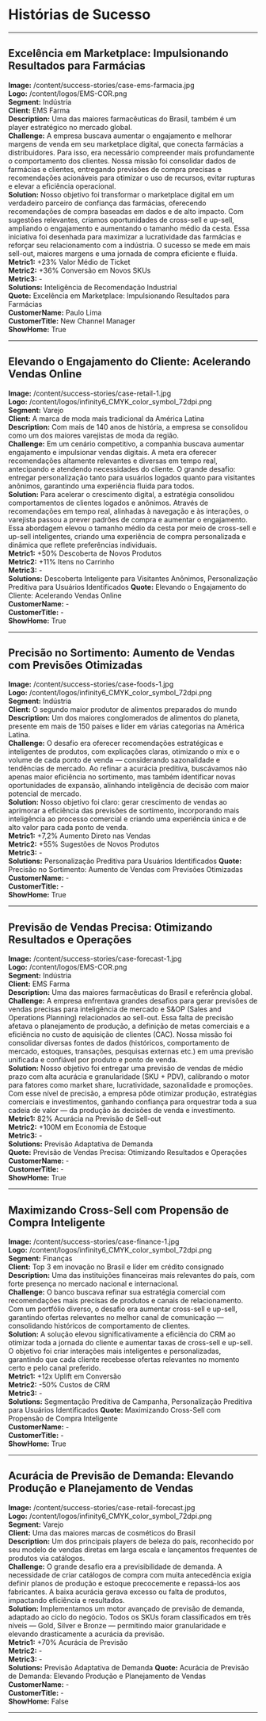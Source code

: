 # Histórias de Sucesso

---

## Excelência em Marketplace: Impulsionando Resultados para Farmácias
**Image:** /content/success-stories/case-ems-farmacia.jpg  
**Logo:** /content/logos/EMS-COR.png  
**Segment:** Indústria  
**Client:** EMS Farma  
**Description:** Uma das maiores farmacêuticas do Brasil, também é um player estratégico no mercado global.  
**Challenge:** A empresa buscava aumentar o engajamento e melhorar margens de venda em seu marketplace digital, que conecta farmácias a distribuidores. Para isso, era necessário compreender mais profundamente o comportamento dos clientes. Nossa missão foi consolidar dados de farmácias e clientes, entregando previsões de compra precisas e recomendações acionáveis para otimizar o uso de recursos, evitar rupturas e elevar a eficiência operacional.  
**Solution:** Nosso objetivo foi transformar o marketplace digital em um verdadeiro parceiro de confiança das farmácias, oferecendo recomendações de compra baseadas em dados e de alto impacto. Com sugestões relevantes, criamos oportunidades de cross-sell e up-sell, ampliando o engajamento e aumentando o tamanho médio da cesta. Essa iniciativa foi desenhada para maximizar a lucratividade das farmácias e reforçar seu relacionamento com a indústria. O sucesso se mede em mais sell-out, maiores margens e uma jornada de compra eficiente e fluida.  
**Metric1:** +23% Valor Médio de Ticket  
**Metric2:** +36% Conversão em Novos SKUs  
**Metric3:** -  
**Solutions:** Inteligência de Recomendação Industrial  
**Quote:** Excelência em Marketplace: Impulsionando Resultados para Farmácias  
**CustomerName:** Paulo Lima  
**CustomerTitle:** New Channel Manager  
**ShowHome:** True

---

## Elevando o Engajamento do Cliente: Acelerando Vendas Online
**Image:** /content/success-stories/case-retail-1.jpg  
**Logo:** /content/logos/infinity6_CMYK_color_symbol_72dpi.png  
**Segment:** Varejo  
**Client:** A marca de moda mais tradicional da América Latina  
**Description:** Com mais de 140 anos de história, a empresa se consolidou como um dos maiores varejistas de moda da região.  
**Challenge:** Em um cenário competitivo, a companhia buscava aumentar engajamento e impulsionar vendas digitais. A meta era oferecer recomendações altamente relevantes e diversas em tempo real, antecipando e atendendo necessidades do cliente. O grande desafio: entregar personalização tanto para usuários logados quanto para visitantes anônimos, garantindo uma experiência fluida para todos.  
**Solution:** Para acelerar o crescimento digital, a estratégia consolidou comportamentos de clientes logados e anônimos. Através de recomendações em tempo real, alinhadas à navegação e às interações, o varejista passou a prever padrões de compra e aumentar o engajamento.  
Essa abordagem elevou o tamanho médio da cesta por meio de cross-sell e up-sell inteligentes, criando uma experiência de compra personalizada e dinâmica que reflete preferências individuais.  
**Metric1:** +50% Descoberta de Novos Produtos  
**Metric2:** +11% Itens no Carrinho  
**Metric3:** -  
**Solutions:** Descoberta Inteligente para Visitantes Anônimos, Personalização Preditiva para Usuários Identificados 
**Quote:** Elevando o Engajamento do Cliente: Acelerando Vendas Online  
**CustomerName:** -  
**CustomerTitle:** -  
**ShowHome:** True

---

## Precisão no Sortimento: Aumento de Vendas com Previsões Otimizadas
**Image:** /content/success-stories/case-foods-1.jpg  
**Logo:** /content/logos/infinity6_CMYK_color_symbol_72dpi.png  
**Segment:** Indústria  
**Client:** O segundo maior produtor de alimentos preparados do mundo  
**Description:** Um dos maiores conglomerados de alimentos do planeta, presente em mais de 150 países e líder em várias categorias na América Latina.  
**Challenge:** O desafio era oferecer recomendações estratégicas e inteligentes de produtos, com explicações claras, otimizando o mix e o volume de cada ponto de venda — considerando sazonalidade e tendências de mercado. Ao refinar a acurácia preditiva, buscávamos não apenas maior eficiência no sortimento, mas também identificar novas oportunidades de expansão, alinhando inteligência de decisão com maior potencial de mercado.  
**Solution:** Nosso objetivo foi claro: gerar crescimento de vendas ao aprimorar a eficiência das previsões de sortimento, incorporando mais inteligência ao processo comercial e criando uma experiência única e de alto valor para cada ponto de venda.  
**Metric1:** +7,2% Aumento Direto nas Vendas  
**Metric2:** +55% Sugestões de Novos Produtos  
**Metric3:** -  
**Solutions:** Personalização Preditiva para Usuários Identificados
**Quote:** Precisão no Sortimento: Aumento de Vendas com Previsões Otimizadas  
**CustomerName:** -  
**CustomerTitle:** -  
**ShowHome:** True

---

## Previsão de Vendas Precisa: Otimizando Resultados e Operações
**Image:** /content/success-stories/case-forecast-1.jpg  
**Logo:** /content/logos/EMS-COR.png  
**Segment:** Indústria  
**Client:** EMS Farma  
**Description:** Uma das maiores farmacêuticas do Brasil e referência global.  
**Challenge:** A empresa enfrentava grandes desafios para gerar previsões de vendas precisas para inteligência de mercado e S&OP (Sales and Operations Planning) relacionados ao sell-out. Essa falta de precisão afetava o planejamento de produção, a definição de metas comerciais e a eficiência no custo de aquisição de clientes (CAC). Nossa missão foi consolidar diversas fontes de dados (históricos, comportamento de mercado, estoques, transações, pesquisas externas etc.) em uma previsão unificada e confiável por produto e ponto de venda.  
**Solution:** Nosso objetivo foi entregar uma previsão de vendas de médio prazo com alta acurácia e granularidade (SKU + PDV), calibrando o motor para fatores como market share, lucratividade, sazonalidade e promoções. Com esse nível de precisão, a empresa pôde otimizar produção, estratégias comerciais e investimentos, ganhando confiança para orquestrar toda a sua cadeia de valor — da produção às decisões de venda e investimento.  
**Metric1:** 82% Acurácia na Previsão de Sell-out  
**Metric2:** +100M em Economia de Estoque  
**Metric3:** -  
**Solutions:** Previsão Adaptativa de Demanda  
**Quote:** Previsão de Vendas Precisa: Otimizando Resultados e Operações  
**CustomerName:** -  
**CustomerTitle:** -  
**ShowHome:** True

---

## Maximizando Cross-Sell com Propensão de Compra Inteligente
**Image:** /content/success-stories/case-finance-1.jpg  
**Logo:** /content/logos/infinity6_CMYK_color_symbol_72dpi.png  
**Segment:** Finanças  
**Client:** Top 3 em inovação no Brasil e líder em crédito consignado  
**Description:** Uma das instituições financeiras mais relevantes do país, com forte presença no mercado nacional e internacional.  
**Challenge:** O banco buscava refinar sua estratégia comercial com recomendações mais precisas de produtos e canais de relacionamento. Com um portfólio diverso, o desafio era aumentar cross-sell e up-sell, garantindo ofertas relevantes no melhor canal de comunicação — consolidando históricos de comportamento de clientes.  
**Solution:** A solução elevou significativamente a eficiência do CRM ao otimizar toda a jornada do cliente e aumentar taxas de cross-sell e up-sell. O objetivo foi criar interações mais inteligentes e personalizadas, garantindo que cada cliente recebesse ofertas relevantes no momento certo e pelo canal preferido.  
**Metric1:** +12x Uplift em Conversão  
**Metric2:** -50% Custos de CRM  
**Metric3:** -  
**Solutions:** Segmentação Preditiva de Campanha, Personalização Preditiva para Usuários Identificados 
**Quote:** Maximizando Cross-Sell com Propensão de Compra Inteligente  
**CustomerName:** -  
**CustomerTitle:** -  
**ShowHome:** True

---

## Acurácia de Previsão de Demanda: Elevando Produção e Planejamento de Vendas
**Image:** /content/success-stories/case-retail-forecast.jpg  
**Logo:** /content/logos/infinity6_CMYK_color_symbol_72dpi.png  
**Segment:** Varejo  
**Client:** Uma das maiores marcas de cosméticos do Brasil  
**Description:** Um dos principais players de beleza do país, reconhecido por seu modelo de vendas diretas em larga escala e lançamentos frequentes de produtos via catálogos.  
**Challenge:** O grande desafio era a previsibilidade de demanda. A necessidade de criar catálogos de compra com muita antecedência exigia definir planos de produção e estoque precocemente e repassá-los aos fabricantes. A baixa acurácia gerava excesso ou falta de produtos, impactando eficiência e resultados.  
**Solution:** Implementamos um motor avançado de previsão de demanda, adaptado ao ciclo do negócio. Todos os SKUs foram classificados em três níveis — Gold, Silver e Bronze — permitindo maior granularidade e elevando drasticamente a acurácia da previsão.  
**Metric1:** +70% Acurácia de Previsão  
**Metric2:** -  
**Metric3:** -  
**Solutions:** Previsão Adaptativa de Demanda 
**Quote:** Acurácia de Previsão de Demanda: Elevando Produção e Planejamento de Vendas  
**CustomerName:** -  
**CustomerTitle:** -  
**ShowHome:** False

---
